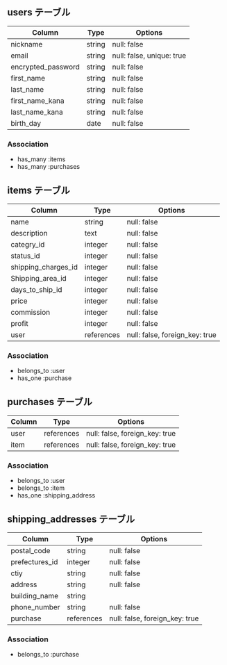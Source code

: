 ## users テーブル

| Column                          | Type   | Options                    |
| ------------------------------- | ------ | ---------------------------|
| nickname                        | string | null: false                |
| email                           | string | null: false, unique: true  |
| encrypted_password              | string | null: false                |
| first_name                      | string | null: false                |
| last_name                       | string | null: false                |
| first_name_kana                 | string | null: false                |
| last_name_kana                  | string | null: false                |
| birth_day                       | date   | null: false                |

### Association
- has_many :items
- has_many :purchases

## items テーブル

| Column              | Type       | Options                        |
| --------------------| ---------- | -------------------------------|
| name                | string     | null: false                    |
| description         | text       | null: false                    |
| categry_id          | integer    | null: false                    |
| status_id           | integer    | null: false                    |
| shipping_charges_id | integer    | null: false                    |
| Shipping_area_id    | integer    | null: false                    |
| days_to_ship_id     | integer    | null: false                    |
| price               | integer    | null: false                    |
| commission          | integer    | null: false                    |
| profit              | integer    | null: false                    |
| user                | references | null: false, foreign_key: true |

### Association
- belongs_to :user
- has_one :purchase

## purchases テーブル

| Column           | Type       | Options                        |
| -----------------| ---------- | -------------------------------|
| user             | references | null: false, foreign_key: true |
| item             | references | null: false, foreign_key: true |

### Association
- belongs_to :user
- belongs_to :item
- has_one :shipping_address

## shipping_addresses テーブル

| Column         | Type       | Options                        |
| ---------------| ---------- | -------------------------------|
| postal_code    | string     | null: false                    |
| prefectures_id | integer    | null: false                    |
| ctiy           | string     | null: false                    |
| address        | string     | null: false                    |
| building_name  | string     |                                |
| phone_number   | string     | null: false                    |
| purchase       | references | null: false, foreign_key: true |

### Association
- belongs_to :purchase
